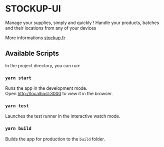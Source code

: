 # STOCKUP-UI

Manage your supplies, simply and quickly !
Handle your products, batches and their locations from any of your devices

More informations [stockup.fr](https://stockup.fr)

## Available Scripts

In the project directory, you can run:

### `yarn start`

Runs the app in the development mode.<br />
Open [http://localhost:3000](http://localhost:3000) to view it in the browser.

### `yarn test`

Launches the test runner in the interactive watch mode.<br />

### `yarn build`

Builds the app for production to the `build` folder.<br />
